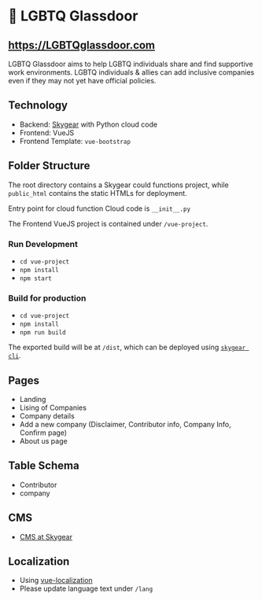 # 🌈 LGBTQ Glassdoor

## https://LGBTQglassdoor.com

LGBTQ Glassdoor aims to help LGBTQ individuals share and find supportive work environments. LGBTQ individuals & allies can add inclusive companies even if they may not yet have official policies.

## Technology

* Backend: [Skygear](https://skygear.io) with Python cloud code
* Frontend: VueJS
* Frontend Template: `vue-bootstrap`

## Folder Structure

The root directory contains a Skygear could functions project, while `public_html` contains the static HTMLs for deployment.

Entry point for cloud function Cloud code is `__init__.py`

The Frontend VueJS project is contained under `/vue-project`.


### Run Development
* `cd vue-project`
* `npm install`
* `npm start`

### Build for production
* `cd vue-project`
* `npm install`
* `npm run build`

The exported build will be at `/dist`, which can be deployed using [`skygear cli`](https://github.com/SkygearIO/skycli).

## Pages
* Landing
* Lising of Companies
* Company details
* Add a new company (Disclaimer, Contributor info, Company Info, Confirm page)
* About us page

## Table Schema
* Contributor
* company

## CMS

* [CMS at Skygear](https://lgbtq.skygeario.com/cms)

## Localization

* Using [vue-localization](https://github.com/valterlorran/vuejs-localization)
* Please update language text under `/lang`
